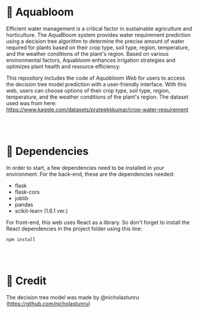 # 🌻 Aquabloom

Efficient water management is a critical factor in sustainable agriculture and horticulture. The AquaBloom system provides water requirement prediction using a decision tree algorithm to determine the precise amount of water required for plants based on their crop type, soil type, region, temperature, and the weather conditions of the plant's region. Based on various environmental factors, Aquabloom enhances irrigation strategies and optimizes plant health and resource efficiency.

This repository includes the code of *Aquabloom Web* for users to access the decision tree model prediction with a user-friendly interface. With this web, users can choose options of their crop type, soil type, region, temperature, and the weather conditions of the plant's region. The dataset used was from here: https://www.kaggle.com/datasets/prateekkkumar/crop-water-requirement

<br></br>
# 💼 Dependencies

In order to start, a few dependencies need to be installed in your environment. For the back-end, these are the dependencies needed:

- flask
- flask-cors
- joblib
- pandas
- scikit-learn (1.6.1 ver.)

For front-end, this web uses React as a library. So don't forget to install the React dependencies in the project folder using this line:

```
npm install
```

<br></br>

# 🧔 Credit
The decision tree model was made by @nicholastunru (https://github.com/nicholastunru)
